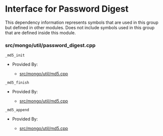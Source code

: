 
# Interface for Password Digest
This dependency information represents symbols that are used in this group but defined in other modules.  Does not include symbols used in this group that are defined inside this module.

### src/mongo/util/password\_digest.cpp

<div></div>

    _md5_init

- Provided By:

    - [src/mongo/util/md5.cpp](../../../../utilities/utilities)

<div></div>

    _md5_finish

- Provided By:

    - [src/mongo/util/md5.cpp](../../../../utilities/utilities)

<div></div>

    _md5_append

- Provided By:

    - [src/mongo/util/md5.cpp](../../../../utilities/utilities)
